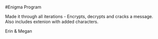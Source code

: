 #Enigma Program

Made it through all iterations - Encrypts, decrypts and cracks a message. Also includes extenion with added characters.

Erin & Megan
